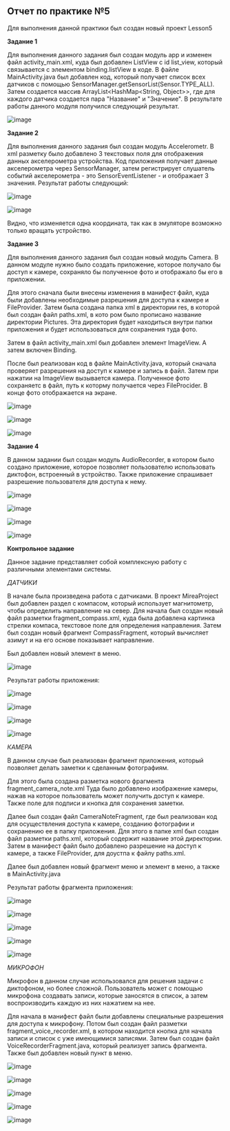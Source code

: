 **Отчет по практике №5**
----

Для выполнения данной практики был создан новый проект Lesson5

**Задание 1**

Для выполнения данного задания был создан модуль app и изменен файл activity_main.xml, куда был добавлен ListView c id list_view, 
который связывается с элементом binding.listView в коде.
В файле MainActivity.java был добавлен код, который получает список всех датчиков с помощью SensorManager.getSensorList(Sensor.TYPE_ALL).
Затем создается массив ArrayList<HashMap<String, Object>>, где для каждого датчика создается пара "Название" и "Значение".
В результате работы данного модуля получился следующий результат.

![image](https://github.com/user-attachments/assets/801c4ef7-fc97-4bd0-b79c-3958baf46e7e)

**Задание 2**

Для выполнения данного задания был создан модуль Accelerometr. В xml разметку было добавлено 3 текстовых поля для отображения данных
акселерометра устройства.
Код приложения получает данные акселерометра через SensorManager, затем регистрирует слушатель событий акселерометра - это SensorEventListener - и отображает 3 значения.
Результат работы следующий:

![image](https://github.com/user-attachments/assets/76117dfe-1101-4f9e-b92f-fdcae77f87eb)

![image](https://github.com/user-attachments/assets/48058f68-8f4e-4e31-8825-e50a31c076a7)

Видно, что изменяется одна координата, так как в эмуляторе возможно только вращать устройство.

**Задание 3**

Для выполнения данного задания был создан новый модуль Camera. В данном модуле нужно было создать приложение, которое получало бы доступ к камере, сохраняло бы полученное фото и отображало бы его в приложении.

Для этого сначала были внесены изменения в манифест файл, куда были добавлены необходимые разрешения для доступа к камере и FileProvider.
Затем была создана папка xml в директории res, в которой был создан файл paths.xml, в кото  ром было прописано название директории Pictures.
Эта директория будет находиться внутри папки приложения и будет использоваться для сохранения туда фото.

Затем в файл activity_main.xml был добавлен элемент ImageView. А затем включен Binding.

После был реализован код в файле MainActivity.java, который сначала проверяет разрешения на доступ к камере и запись в файл. Затем при нажатии на ImageView вызывается камера. Полученное фото сохраняетс в файл, путь к которму получается через FileProcider. В конце фото отображается на экране.

![image](https://github.com/user-attachments/assets/4142c2c8-338a-4357-9911-f45bd3048d32)

![image](https://github.com/user-attachments/assets/c842bfc9-713c-4aa4-8275-aa7d2bd2c65d)

![image](https://github.com/user-attachments/assets/8fe2e2dd-d734-4ee0-95e4-766ff8def31c)

**Задание 4**

В данном задании был создан модуль AudioRecorder, в котором было создано приложение, которое позволяет пользователю использовать диктофон, встроенный в устройство. Также приложение спрашивает разрешение пользователя для доступа к нему.

![image](https://github.com/user-attachments/assets/6692a5d4-8840-4af1-9ca2-862f117a9dff)

![image](https://github.com/user-attachments/assets/2de6c069-6958-453d-93e8-b8988d7798d5)

![image](https://github.com/user-attachments/assets/8b21cf26-06cb-4031-80b4-fb7936e12c9f)

![image](https://github.com/user-attachments/assets/f132eaee-ca2f-4cd5-8689-3c1aeef12a5d)

**Контрольное задание**

Данное задание представляет собой комплексную работу с различными элементами системы.

*ДАТЧИКИ*

В начале была произведена работа с датчиками.
В проект MireaProject был добавлен раздел с компасом, который использует магнитометр, чтобы определить направление на север.
Для начала был создан новый файл разметки fragment_compass.xml, куда была добавлена картинка стрелки компаса, текстовое поле  для определения направления.
Затем был создан новый фрагмент CompassFragment, который вычисляет азимут и на его основе показывает направление.

Был добавлен новый элемент в меню.

![image](https://github.com/user-attachments/assets/8a0ab32c-f82a-4e2d-b67e-3b2dc5a996b4)

Результат работы приложения:

![image](https://github.com/user-attachments/assets/87e4f8a5-53ed-4cc1-ba3e-33be3e93a8e2)

![image](https://github.com/user-attachments/assets/f8d8644a-e7b3-4fda-9d7d-cb203e9ca6bb)

![image](https://github.com/user-attachments/assets/cc537569-1aca-463d-b31b-66679f852095)

![image](https://github.com/user-attachments/assets/5e960d2a-a712-491d-a36a-6694a72b5551)

*КАМЕРА*

В данном случае был реализован фрагмент приложения, который позволяет делать заметки к сделанным фотографиям.

Для этого была создана разметка нового фрагмента fragment_camera_note.xml
Туда было добавлено изображение камеры, нажав на которое пользователь может получить доступ к камере.
Также поле для подписи и кнопка для сохранения заметки.

Далее был создан файл CameraNoteFragment, где был реализован код для осуществления доступа к камере, созданию фотографии и сохранению ее в папку приложения.
Для этого в папке xml был создан файл разметки paths.xml, который содержит название этой директории.
Затем в манифест файл было добавлено разрешение на доступ к камере, а также FileProvider, для доустпа к файлу paths.xml.

Далее был добавлен новый фрагмент меню и элемент в меню, а также в MainActivity.java

Результат работы фрагмента приложения:

![image](https://github.com/user-attachments/assets/c1b3c650-4747-49a1-bd8c-cd0b451a8ac7)

![image](https://github.com/user-attachments/assets/b0cf2adb-b140-4806-b3cb-42710fc3a0e2)

![image](https://github.com/user-attachments/assets/1f91b75b-143d-4a21-b9b8-2055030c528a)

![image](https://github.com/user-attachments/assets/2d5b95d9-be85-4327-a39a-2e059092a65c)

![image](https://github.com/user-attachments/assets/ea869058-af21-4697-a4a4-a24e1aa90d5b)

*МИКРОФОН*

Микрофон в данном случае использовался для решения задачи с диктофоном, но более сложной. Пользователь может с помощью микрофона создавать записи, которые заносятся в список, а затем воспроизводить каждую из них нажатием на нее.

Для начала в манифест файл были добавлены специальные разрешения для доступа к микрофону.
Потом был создан файл разметки fragment_voice_recorder.xml, в котором находится кнопка для начала записи и список с уже имеющимися записями.
Затем был создан файл VoiceRecorderFragment.java, который реализует запись фрагмента. 
Также был добавлен новый пункт в меню.

![image](https://github.com/user-attachments/assets/dd6cab0d-3ada-4935-b361-8841629047a7)

![image](https://github.com/user-attachments/assets/70e73b4c-b053-4960-8582-5926e1f24ce6)

![image](https://github.com/user-attachments/assets/16840326-b55e-4813-bab6-35ea18bc60be)

![image](https://github.com/user-attachments/assets/9c03b244-0ebd-4035-8a1c-e2f014067966)

![image](https://github.com/user-attachments/assets/d76b5cea-ec3d-425b-8e8c-0f5f84b16c45)

